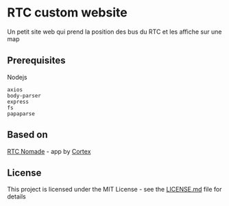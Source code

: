 # RTC custom website

Un petit site web qui prend la position des bus du RTC et les affiche sur une map

## Prerequisites

Nodejs

```
axios
body-parser
express
fs
papaparse
```


## Based on

[RTC Nomade](https://m.rtcquebec.ca/) - app by [Cortex](https://cortexstudio.com/fr/agence-digitale/application-mobile-hybride)


## License

This project is licensed under the MIT License - see the [LICENSE.md](LICENSE.md) file for details